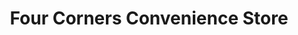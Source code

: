 ---
title: "Four Corners Convenience Store"
url: /ripples/four-corners-convenience-store/
shop: convenience
---